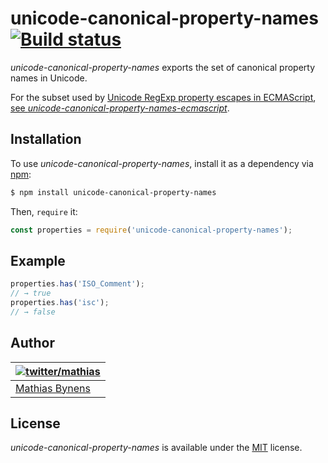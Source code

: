 # unicode-canonical-property-names [![Build status](https://travis-ci.org/mathiasbynens/unicode-canonical-property-names.svg?branch=master)](https://travis-ci.org/mathiasbynens/unicode-canonical-property-names)

_unicode-canonical-property-names_ exports the set of canonical property names in Unicode.

For the subset used by [Unicode RegExp property escapes in ECMAScript](https://github.com/tc39/proposal-regexp-unicode-property-escapes), [see _unicode-canonical-property-names-ecmascript_](https://github.com/mathiasbynens/unicode-canonical-property-names-ecmascript).

## Installation

To use _unicode-canonical-property-names_, install it as a dependency via [npm](https://www.npmjs.com/):

```bash
$ npm install unicode-canonical-property-names
```

Then, `require` it:

```js
const properties = require('unicode-canonical-property-names');
```

## Example

```js
properties.has('ISO_Comment');
// → true
properties.has('isc');
// → false
```

## Author

| [![twitter/mathias](https://gravatar.com/avatar/24e08a9ea84deb17ae121074d0f17125?s=70)](https://twitter.com/mathias "Follow @mathias on Twitter") |
|---|
| [Mathias Bynens](https://mathiasbynens.be/) |

## License

_unicode-canonical-property-names_ is available under the [MIT](https://mths.be/mit) license.
